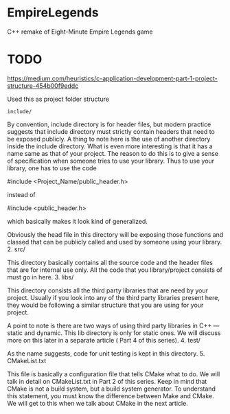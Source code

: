 # EmpireLegends
C++ remake of Eight-Minute Empire Legends game

# TODO

https://medium.com/heuristics/c-application-development-part-1-project-structure-454b00f9eddc

Used this as project folder structure

    include/

By convention, include directory is for header files, but modern practice suggests that include directory must strictly contain headers that need to be exposed publicly. A thing to note here is the use of another directory inside the include directory. What is even more interesting is that it has a name same as that of your project. The reason to do this is to give a sense of specification when someone tries to use your library. Thus to use your library, one has to use the code

#include <Project_Name/public_header.h>

instead of

#include <public_header.h>

which basically makes it look kind of generalized.

Obviously the head file in this directory will be exposing those functions and classed that can be publicly called and used by someone using your library. 2. src/

This directory basically contains all the source code and the header files that are for internal use only. All the code that you library/project consists of must go in here. 3. libs/

This directory consists all the third party libraries that are need by your project. Usually if you look into any of the third party libraries present here, they would be following a similar structure that you are using for your project.

A point to note is there are two ways of using third party libraries in C++ — static and dynamic. This lib directory is only for static ones. We will discuss more on this later in a separate article ( Part 4 of this series). 4. test/

As the name suggests, code for unit testing is kept in this directory. 5. CMakeList.txt

This file is basically a configuration file that tells CMake what to do. We will talk in detail on CMakeList.txt in Part 2 of this series. Keep in mind that CMake is not a build system, but a build system generator. To understand this statement, you must know the difference between Make and CMake. We will get to this when we talk about CMake in the next article.
